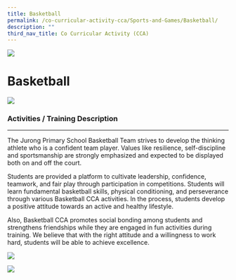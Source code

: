 ```yaml
---
title: Basketball
permalink: /co-curricular-activity-cca/Sports-and-Games/Basketball/
description: ""
third_nav_title: Co Curricular Activity (CCA)
---
```

![](/images/Banner.png)


Basketball
==========
![](/images/Cedric%20Free%20Throw%20NSG.jpg)

### Activities / Training Description
---------------------------------

The Jurong Primary School Basketball Team strives to develop the thinking athlete who is a confident team player. Values like resilience, self-discipline and sportsmanship are strongly emphasized and expected to be displayed both on and off the court. 

Students are provided a platform to cultivate leadership, confidence, teamwork, and fair play through participation in competitions. Students will learn fundamental basketball skills, physical conditioning, and perseverance through various Basketball CCA activities. In the process, students develop a positive attitude towards an active and healthy lifestyle. 

Also, Basketball CCA promotes social bonding among students and strengthens friendships while they are engaged in fun activities during training. We believe that with the right attitude and a willingness to work hard, students will be able to achieve excellence.

![](/images/basketball02.jpg)

![](/images/basketball03.jpg)